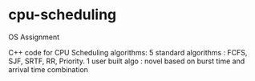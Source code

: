 # cpu-scheduling
OS Assignment

C++ code for CPU Scheduling algorithms:
5 standard algorithms : FCFS, SJF, SRTF, RR, Priority.
1 user built algo : novel based on burst time and arrival time combination
